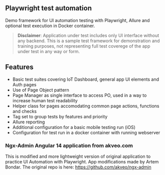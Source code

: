 ## Playwright test automation
Demo framework for UI automation testing with Playwright, Allure and optional test execution in Docker container.

> **Disclaimer**: Application under test includes only UI interface without any backend. This is a sample test framework for demonstration and training purposes, not representing full test coverege of the app under test in any way or form. 

## Features
* Basic test suites covering IoT Dashboard, general app UI elements and Auth pages
* Use of Page Object pattern
* Page Manager as single interface to access PO, used in a way to increase human test readability
* Helper class for pages accomodating common page actions, functions and checks 
* Tag set to group tests by features and priority 
* Allure reporting
* Additional configuration for a basic mobile testing run (iOS)
* Configuration for test run in a docker container with running webserver

### Ngx-Admin Angular 14 application from akveo.com
This is modified and more lightweight version of original application to practice UI Automation with Playwright. App modifications made by Artem Bondar.
The original repo is here: https://github.com/akveo/ngx-admin